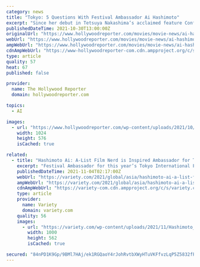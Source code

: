 ```yaml
---
category: news
title: "Tokyo: 5 Questions With Festival Ambassador Ai Hashimoto"
excerpt: "Since her debut in Tetsuya Nakashima’s acclaimed feature Confessions (2010) as a schoolgirl, Ai Hashimoto, 25, has built an impressive filmography, to say nothing of her television work, modeling and singing career (she’s signed to Sony Music)."
publishedDateTime: 2021-10-30T13:00:00Z
originalUrl: "https://www.hollywoodreporter.com/movies/movie-news/ai-hashimoto-interview-1235039709/"
webUrl: "https://www.hollywoodreporter.com/movies/movie-news/ai-hashimoto-interview-1235039709/"
ampWebUrl: "https://www.hollywoodreporter.com/movies/movie-news/ai-hashimoto-interview-1235039709/amp/"
cdnAmpWebUrl: "https://www-hollywoodreporter-com.cdn.ampproject.org/c/s/www.hollywoodreporter.com/movies/movie-news/ai-hashimoto-interview-1235039709/amp/"
type: article
quality: 57
heat: 67
published: false

provider:
  name: The Hollywood Reporter
  domain: hollywoodreporter.com

topics:
  - AI

images:
  - url: "https://www.hollywoodreporter.com/wp-content/uploads/2021/10/4C0A1384.jpeg?w=1024"
    width: 1024
    height: 576
    isCached: true

related:
  - title: "Hashimoto Ai: A-List Film Nerd is Inspired Ambassador for Tokyo Festival"
    excerpt: "Festival Ambassador for this year’s Tokyo International Film Festival, Hashimoto Ai is an inspired choice for the role and not only because she is an A-list actor who has starred in hit TV ..."
    publishedDateTime: 2021-11-04T02:17:00Z
    webUrl: "https://variety.com/2021/global/asia/hashimoto-ai-a-list-film-nerd-1235104525/"
    ampWebUrl: "https://variety.com/2021/global/asia/hashimoto-ai-a-list-film-nerd-1235104525/amp/"
    cdnAmpWebUrl: "https://variety-com.cdn.ampproject.org/c/s/variety.com/2021/global/asia/hashimoto-ai-a-list-film-nerd-1235104525/amp/"
    type: article
    provider:
      name: Variety
      domain: variety.com
    quality: 56
    images:
      - url: "https://variety.com/wp-content/uploads/2021/11/Hashimoto_Ai-lcr-res.jpg?w=1000"
        width: 1000
        height: 562
        isCached: true

secured: "84nPD1K9Gp/9BMl7HAj/ek1RGQaoY4rJohRvtbXWyHTuVKFfvzLqP5Z5832fPzIkgW7c688N91OUccFjxaHWBuZbFLzVUEY59nzFszYU4MfV/D4aTD+QeiQtB8oK4mUZ677EQE0XXNNO1mOI2GIYYQTHwdDH9zvIh4nmJiJLmedj2P9L61o9pYTF7h4QwjY4UQ6gd/bagyt+CLtyC6IKUTHYr3GC+FH7Co7a0qohKiZ7dStAhGGSpc9HEmP1iGqjSDpnSsyIhHA4VON1foDLRNmXR3OriviHiTFD8WWD7OUMdSpMKFkaeAYYsFKiuxz4VK3XdkvE7YAwM9aP/c3sIN8ZRGttm5R5PPcBwaOSyHw=;E9H6FMt8K/IJ5OfSudD2xw=="
---
```


